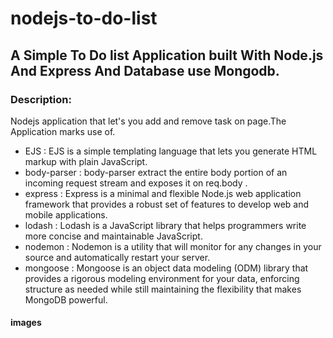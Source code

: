 # nodejs-to-do-list

## A Simple To Do list Application built With Node.js And Express And Database use Mongodb.

### Description:

Nodejs application that let's you add and remove task on page.The Application marks use of.
 
  - EJS : EJS is a simple templating language that lets you generate HTML markup with plain JavaScript.
  - body-parser : body-parser extract the entire body portion of an incoming request stream and exposes it on req.body .
  - express : Express is a minimal and flexible Node.js web application framework that provides a robust set of features to develop web and mobile applications. 
  - lodash : Lodash is a JavaScript library that helps programmers write more concise and maintainable JavaScript.
  - nodemon : Nodemon is a utility that will monitor for any changes in your source and automatically restart your server.
  - mongoose : Mongoose is an object data modeling (ODM) library that provides a rigorous modeling environment for your data, enforcing structure as needed while still maintaining the flexibility that makes MongoDB powerful.
  
  #### images
  
  
  
    
